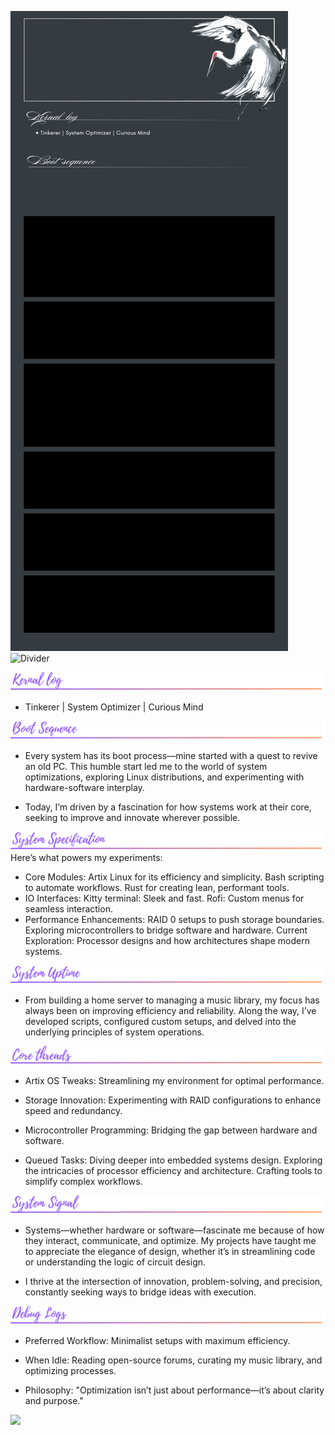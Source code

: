 ![](https://github.com/elysiumayo/elysiumayo/blob/ca0933b5bbafdc35ba7ccfce9cc64454431e1a05/asset/Kernal%20log_20250107_161146_0000.png)
![Divider](https://github.com/elysiumayo/elysiumayo/blob/b17e87dd387a7036ca60c57feecbdc97f8d184a2/asset/stayalive.gif)

![Divider](https://github.com/elysiumayo/elysiumayo/blob/main/asset/1.png)
- Tinkerer | System Optimizer | Curious Mind

![Divider](https://github.com/elysiumayo/elysiumayo/blob/main/asset/2.png)
- Every system has its boot process—mine started with a quest to revive an old PC. This humble start led me to the world of system optimizations, exploring Linux distributions, and experimenting with hardware-software interplay.

- Today, I’m driven by a fascination for how systems work at their core, seeking to improve and innovate wherever possible.

![Divider](https://github.com/elysiumayo/elysiumayo/blob/main/asset/3.png)
Here’s what powers my experiments:

- Core Modules:
Artix Linux for its efficiency and simplicity.
Bash scripting to automate workflows.
Rust for creating lean, performant tools.
- IO Interfaces:
Kitty terminal: Sleek and fast.
Rofi: Custom menus for seamless interaction.
- Performance Enhancements:
RAID 0 setups to push storage boundaries.
Exploring microcontrollers to bridge software and hardware.
Current Exploration: Processor designs and how architectures shape modern systems.

![Divider](https://github.com/elysiumayo/elysiumayo/blob/main/asset/4.png)
- From building a home server to managing a music library, my focus has always been on improving efficiency and reliability. Along the way, I’ve developed scripts, configured custom setups, and delved into the underlying principles of system operations.

![Divider](https://github.com/elysiumayo/elysiumayo/blob/main/asset/5.png)

- Artix OS Tweaks: Streamlining my environment for optimal            performance.

- Storage Innovation: Experimenting with RAID configurations to enhance speed and redundancy.

- Microcontroller Programming: Bridging the gap between hardware and software.

- Queued Tasks:
          Diving deeper into embedded systems design.
          Exploring the intricacies of processor efficiency and    architecture.
           Crafting tools to simplify complex workflows.

![Divider](https://github.com/elysiumayo/elysiumayo/blob/main/asset/6.png)
- Systems—whether hardware or software—fascinate me because of how they interact, communicate, and optimize. My projects have taught me to appreciate the elegance of design, whether it’s in streamlining code or understanding the logic of circuit design.

- I thrive at the intersection of innovation, problem-solving, and precision, constantly seeking ways to bridge ideas with execution.


![Divider](https://github.com/elysiumayo/elysiumayo/blob/main/asset/7.png)
- Preferred Workflow: Minimalist setups with maximum efficiency.

- When Idle: Reading open-source forums, curating my music library, and optimizing processes.

- Philosophy: "Optimization isn’t just about performance—it’s about clarity and purpose."

![](https://github-readme-streak-stats.herokuapp.com/?user=elysiumayo&theme=tokyonight&hide_border=false)<br/>
